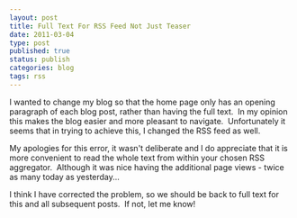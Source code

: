```yaml
--- 
layout: post 
title: Full Text For RSS Feed Not Just Teaser
date: 2011-03-04
type: post 
published: true 
status: publish
categories: blog
tags: rss
---
```


I wanted to change my blog so that the home page only has an opening
paragraph of each blog post, rather than having the full text.  In my
opinion this makes the blog easier and more pleasant to navigate.
 Unfortunately it seems that in trying to achieve this, I changed the
RSS feed as well.

<!--more-->

My apologies for this error, it wasn't deliberate and I do appreciate
that it is more convenient to read the whole text from within your
chosen RSS aggregator.  Although it was nice having the additional page
views - twice as many today as yesterday...

I think I have corrected the problem, so we should be back to full text
for this and all subsequent posts.  If not, let me know!

